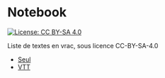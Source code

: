 <!-- SPDX-License-Identifier: CC-BY-SA-4.0 -->
# Notebook

[![License: CC BY-SA 4.0](https://img.shields.io/badge/License-CC%20BY--SA%204.0-lightgrey.svg)](https://creativecommons.org/licenses/by-sa/4.0/deed.fr)

Liste de textes en vrac, sous licence CC-BY-SA-4.0

- [Seul](seul.md)
- [VTT](vtt.md)
